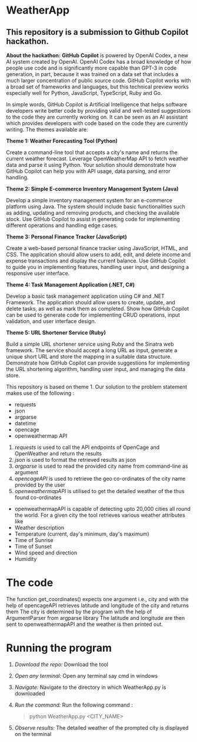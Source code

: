 # WeatherApp 
This repository is a submission to Github Copilot hackathon.
---
**About the hackathon:**
**GitHub Copilot** is powered by OpenAI Codex, a new AI system created by OpenAI. OpenAI Codex has a broad knowledge of how people use code and is significantly more capable than GPT-3 in code generation, in part, because it was trained on a data set that includes a much larger concentration of public source code. GitHub Copilot works with a broad set of frameworks and languages, but this technical preview works especially well for Python, JavaScript, TypeScript, Ruby and Go.

In simple words, GitHub Copilot is Artificial Intelligence that helps software developers write better code by providing valid and well-tested suggestions to the code they are currently working on. It can be seen as an AI assistant which provides developers with code based on the code they are currently writing.
The themes available are:


**Theme 1: Weather Forecasting Tool (Python)**

Create a command-line tool that accepts a city's name and returns the current weather forecast. Leverage OpenWeatherMap API to fetch weather data and parse it using Python. Your solution should demonstrate how GitHub Copilot can help you with API usage, data parsing, and error handling.

**Theme 2: Simple E-commerce Inventory Management System (Java)**

Develop a simple inventory management system for an e-commerce platform using Java. The system should include basic functionalities such as adding, updating and removing products, and checking the available stock. Use GitHub Copilot to assist in generating code for implementing different operations and handling edge cases.

**Theme 3: Personal Finance Tracker (JavaScript)**

Create a web-based personal finance tracker using JavaScript, HTML, and CSS. The application should allow users to add, edit, and delete income and expense transactions and display the current balance. Use GitHub Copilot to guide you in implementing features, handling user input, and designing a responsive user interface.

**Theme 4: Task Management Application (.NET, C#)**

Develop a basic task management application using C# and .NET Framework. The application should allow users to create, update, and delete tasks, as well as mark them as completed. Show how GitHub Copilot can be used to generate code for implementing CRUD operations, input validation, and user interface design.

**Theme 5: URL Shortener Service (Ruby)**

Build a simple URL shortener service using Ruby and the Sinatra web framework. The service should accept a long URL as input, generate a unique short URL and store the mapping in a suitable data structure. Demonstrate how GitHub Copilot can provide suggestions for implementing the URL shortening algorithm, handling user input, and managing the data store.

This repository is based on theme 1.
Our solution to the problem statement makes use of the following :
* requests
* json
* argparse
* datetime
* opencage
* openweathermap API
1. *requests* is used to call the API endpoints of OpenCage and OpenWeather and return the results
2. *json* is used to format the retrieved results as json
3. *argparse* is used to read the provided city name from command-line as argument
4. *opencageAPI* is used to retrieve the geo co-ordinates of the city name provided by the user
5. *openweathermapAPI* is utilised to get the detailed weather of the thus found co-ordinates
* openweathermapAPI is capable of detecting upto 20,000 cities all round the world.
For a given city the tool retrieves various weather attributes like
* Weather description
* Temperature (current, day's minimum, day's maximum)
* Time of Sunrise
* Time of Sunset
* Wind speed and direction
* Humidity
# The code
The function get_coordinates() expects one argument i.e., city and with the help of opencageAPI retrieves latitude and longitude of the city and returns them
The city is determined by the program with the help of ArgumentParser from argparse library
The latitude and longitude are then sent to openweathermapAPI and the weather is then printed out.

# Running the program
1. *Download the repo:* Download the tool

2. *Open any terminal:*  Open any terminal say cmd in windows
   
3. *Navig﻿ate:* Navigate to the directory in which     WeatherApp.py is downloaded
  
4. *Run the command:* Run the following command :

   > python WeatherApp.py <CITY_NAME>

5. *Observe results:* The detailed weather of the prompted city is displayed on the terminal
